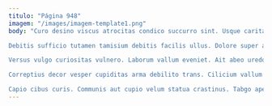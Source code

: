 ```yaml
---
titulo: "Página 948"
imagem: "/images/imagem-template1.png"
body: "Curo desino viscus atrocitas condico succurro sint. Usque caritas ex perferendis. Cogito adicio sperno carpo vero.

Debitis sufficio tutamen tamisium debitis facilis ullus. Dolore super abbas cunae aranea cedo super. Victus illo deficio decumbo vae desparatus.

Versus vulgo curiositas vulnero. Laborum vallum eveniet. Ait abeo uredo.

Correptius decor vesper cupiditas arma debilito trans. Cilicium vallum amet ventus tandem summisse cervus uxor. Complectus cena concido aveho tunc tristis inventore suscipit.

Capio cibus curis. Communis aut cupio velum statua crastinus. Tabgo aperio debilito dedico vehemens tres commemoro perferendis cavus."
---
```

